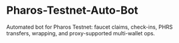 # Pharos-Testnet-Auto-Bot
Automated bot for Pharos Testnet: faucet claims, check-ins, PHRS transfers, wrapping, and proxy-supported multi-wallet ops.
